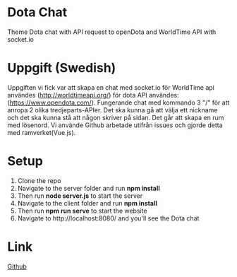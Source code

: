 # Dota Chat
Theme Dota chat with API request to openDota and WorldTime API with socket.io

# Uppgift (Swedish)
Uppgiften vi fick var att skapa en chat med socket.io för WorldTime api användes (http://worldtimeapi.org/) för dota API användes: (https://www.opendota.com/). Fungerande chat med kommando 3 "/" för att anropa 2 olika tredjeparts-APIer. Det ska kunna gå att välja ett nickname och det ska kunna stå att någon skriver på sidan. Det går att skapa en rum med lösenord. Vi använde Github arbetade utifrån issues och gjorde detta med ramverket(Vue.js).

# Setup
1. Clone the repo
2. Navigate to the server folder and run **npm install**
3. Then run **node server.js** to start the server
4. Navigate to the client folder and run **npm install**
5. Then run **npm run serve** to start the website
6. Navigate to http://localhost:8080/ and you'll see the Dota chat

# Link
[Github](https://github.com/Larsnihlmark/dota-chat-socket.io/)
